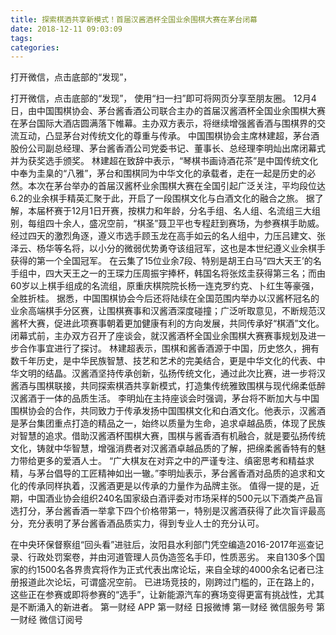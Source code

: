 ```yaml
---
title: 探索棋酒共享新模式！首届汉酱酒杯全国业余围棋大赛在茅台闭幕
date: 2018-12-11 09:03:09
tags: 
categories: 
---
```

打开微信，点击底部的“发现”，
<!-- more -->
打开微信，点击底部的“发现”，
使用“扫一扫”即可将网页分享至朋友圈。
12月4日，由中国围棋协会、茅台酱香酒公司联合主办的首届汉酱酒杯全国业余围棋大赛在茅台国际大酒店圆满落下帷幕。主办双方表示，将继续增强酱香酒与围棋界的交流互动，凸显茅台对传统文化的尊重与传承。
中国围棋协会主席林建超，茅台酒股份公司副总经理、茅台酱香酒公司党委书记、董事长、总经理李明灿出席闭幕式并为获奖选手颁奖。
林建超在致辞中表示，“琴棋书画诗酒花茶”是中国传统文化中奉为圭臬的“八雅”，茅台和围棋同为中华文化的承载者，走在一起是历史的必然。本次在茅台举办的首届汉酱杯业余围棋大赛在全国引起广泛关注，平均段位达6.2的业余棋手精英汇聚于此，开启了一段围棋文化与白酒文化的融合之旅。
据了解，本届杯赛于12月1日开赛，按棋力和年龄，分名手组、名人组、名流组三大组别，每组四十余人，盛况空前，“棋圣”聂卫平也专程赶到赛场，为参赛棋手助威。
经过四天的激烈角逐，遵义市选手顾玉龙在高手如云的名人组中，力压吕建文、张泽云、杨华等名将，以小分的微弱优势勇夺该组冠军，这也是本世纪遵义业余棋手获得的第一个全国冠军。
在云集了15位业余7段、特别是胡王白马“四大天王’的名手组中，四大天王之一的王琛力压周振宇捧杯，韩国名将张炫圭获得第三名；而由60岁以上棋手组成的名流组，原重庆棋院院长杨一连克罗约克、卜红生等豪强，全胜折桂。
据悉，中国围棋协会今后还将陆续在全国范围内举办以汉酱杯冠名的业余高端棋手分区赛，让围棋赛事和汉酱酒深度碰撞；广泛听取意见，不断规范汉酱杯大赛，促进此项赛事朝着更加健康有利的方向发展，共同传承好“棋酒”文化。
闭幕式前，主办双方召开了座谈会，就汉酱酒杯全国业余围棋大赛赛事规划及进一步合作事宜进行了探讨。
林建超表示，围棋和酱香酒源于中国，历史悠久，拥有数千年历史，是中华民族智慧、技艺和艺术的完美结合，更是中华文化的代表、中华文明的结晶。汉酱酒坚持传承创新，弘扬传统文化，通过此次比赛，进一步将汉酱酒与围棋联接，共同探索棋酒共享新模式，打造集传统雅致围棋与现代绵柔低醉汉酱酒于一体的品质生活。
李明灿在主持座谈会时强调，茅台将不断加大与中国围棋协会的合作，共同致力于传承发扬中国围棋文化和白酒文化。他表示，汉酱酒是茅台集团重点打造的精品之一，始终以质量为生命，追求卓越品质，体现了民族对智慧的追求。借助汉酱酒杯围棋大赛，围棋与酱香酒有机融合，就是要弘扬传统文化，铸就中华智慧，增强消费者对汉酱酒卓越品质的了解，把绵柔酱香特有的魅力带给更多的爱酒人士。
“广大棋友在对弈之中的严谨专注、缜密思考和精益求精，与茅台倡导的工匠精神如出一辙。”李明灿表示，茅台酱香酒对品质的追求和文化的传承同样执着，汉酱酒更是以传承的力量作为品牌主张。
值得一提的是，近期，中国酒业协会组织240名国家级白酒评委对市场采样的500元以下酒类产品盲选打分，茅台酱香酒一举拿下四个价格带第一，特别是汉酱酒获得了此次盲评最高分，充分表明了茅台酱香酒品质实力，得到专业人士的充分认可。
 
 
在中央环保督察组“回头看”进驻后，汝阳县水利部门凭空编造2016-2017年巡查记录、行政处罚案卷，并由河道管理人员伪造签名手印，性质恶劣。
来自130多个国家的约1500名各界贵宾将作为正式代表出席论坛，来自全球的4000余名记者已注册报道此次论坛，可谓盛况空前。
已进场竞技的，刚跨过门槛的，正在路上的，这些正在参赛或即将参赛的“选手”，让新能源汽车的赛场变得更富有挑战性，尤其是不断涌入的新进者。
第一财经
APP
第一财经
日报微博
第一财经
微信服务号
第一财经
微信订阅号

